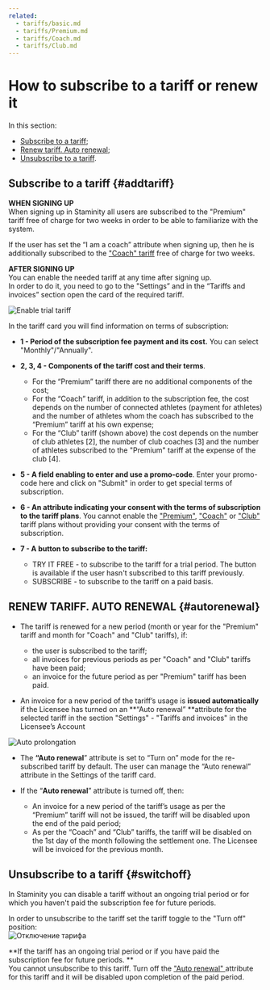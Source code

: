```yaml
---
related:
  - tariffs/basic.md
  - tariffs/Premium.md
  - tariffs/Coach.md
  - tariffs/Club.md
---
```


# How to subscribe to a tariff or renew it

In this section:

* [Subscribe to a tariff](#addtariff);
* [Renew tariff. Auto renewal](#autorenewal);
* [Unsubscribe to a tariff](#switchoff).

## Subscribe to a tariff {#addtariff}

**WHEN SIGNING UP**  
When signing up in Staminity all users are subscribed to the "Premium" tariff free of charge for two weeks in order to be able to familiarize with the system.

If the user has set the “I am a coach” attribute when signing up, then he is additionally subscribed to the ["Coach" tariff](/tariffs/Coach.md) free of charge for two weeks.

**AFTER SIGNING UP**  
You can enable the needed tariff at any time after signing up.  
In order to do it, you need to go to the "Settings” and in the “Tariffs and invoices” section open the card of the required tariff.

![Enable trial tariff](http://content.staminity.com/assets/images/_new/tariffs/add-trial-tariff.png)

In the tariff card you will find information on terms of subscription:

* **1 - Period of the subscription fee payment **and its cost**.** You can select "Monthly"/"Annually".

* **2, 3, 4 - Components of the tariff cost and their terms**.

  * For the “Premium” tariff there are no additional components of the cost;
  * For the “Coach” tariff, in addition to the subscription fee, the cost depends on the number of connected athletes \(payment for athletes\) and the number of athletes whom the coach has subscribed to the “Premium” tariff at his own expense;
  * For the “Club” tariff \(shown above\) the cost depends on the number of club athletes \[2\], the number of club coaches \[3\] and the number of athletes subscribed to the "Premium" tariff at the expense of the club \[4\].

* **5 - A field enabling to enter and use a promo-code**. Enter your promo-code here and click on "Submit" in order to get special terms of subscription.

* **6 - An attribute indicating your consent with the terms of subscription to the tariff plans**. You cannot enable the ["Premium"](/tariffs/Premium.md), ["Coach"](/tariffs/Coach.md) or ["Club"](/tariffs/Club.md) tariff plans without providing your consent with the terms of subscription.

* **7 - A button to subscribe to the tariff:**

  * TRY IT FREE - to subscribe to the tariff for a trial period. The button is available if the user hasn't subscribed to this tariff previously. 
  * SUBSCRIBE - to subscribe to the tariff on a paid basis.

## RENEW TARIFF. AUTO RENEWAL {#autorenewal}

* The tariff is renewed for a new period \(month or year for the "Premium" tariff and month for "Coach" and "Club" tariffs\), if:

  * the user is subscribed to the tariff;
  * all invoices for previous periods as per "Coach" and "Club" tariffs have been paid;
  * an invoice for the future period as per "Premium" tariff has been paid.

* An invoice for a new period of the tariff’s usage is **issued automatically** if the Licensee has turned on an **“Auto renewal” **attribute for the selected tariff in the section "Settings" - "Tariffs and invoices" in the Licensee’s Account

![Auto prolongation](http://content.staminity.com/assets/images/_new/tariffs/tariff-auto-renewal.png)

* The **“Auto renewal**” attribute is set to “Turn on” mode for the re-subscribed tariff by default. The user can manage the “Auto renewal” attribute in the Settings of the tariff card.

* If the “**Auto renewal**” attribute is turned off, then:

  * An invoice for a new period of the tariff’s usage as per the “Premium” tariff will not be issued, the tariff will be disabled upon the end of the paid period;
  * As per the “Coach” and “Club” tariffs, the tariff will be disabled on the 1st day of the month following the settlement one. The Licensee will be invoiced for the previous month.

## Unsubscribe to a tariff {#switchoff}

In Staminity you can disable a tariff without an ongoing trial period or for which you haven't paid the subscription fee for future periods.

In order to unsubscribe to the tariff set the tariff toggle to the "Turn off" position:  
![Отключение тарифа](http://content.staminity.com/assets/images/_new/tariffs/tariff-disable.png)

**If the tariff has an ongoing trial period or if you have paid the subscription fee for future periods. **  
You cannot unsubscribe to this tariff. Turn off the ["Auto renewal" ](#autorenewal)attribute for this tariff and it will be disabled upon completion of the paid period.

